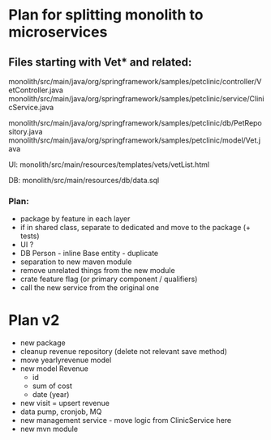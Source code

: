 # Plan for splitting monolith to microservices

## Files starting with Vet* and related:
monolith/src/main/java/org/springframework/samples/petclinic/controller/VetController.java
monolith/src/main/java/org/springframework/samples/petclinic/service/ClinicService.java

monolith/src/main/java/org/springframework/samples/petclinic/db/PetRepository.java
monolith/src/main/java/org/springframework/samples/petclinic/model/Vet.java

UI:
monolith/src/main/resources/templates/vets/vetList.html

DB:
monolith/src/main/resources/db/data.sql

### Plan:
- package by feature in each layer
- if in shared class, separate to dedicated and move to the package (+ tests)
- UI ? 
- DB  Person - inline
      Base entity - duplicate 
- separation to new maven module
- remove unrelated things from the new module
- crate feature flag (or primary component / qualifiers)
- call the new service from the original one

# Plan v2

- new package
- cleanup revenue repository (delete not relevant save method)
- move yearlyrevenue model
- new model Revenue
  - id
  - sum of cost
  - date (year)
- new visit = upsert revenue
- data pump, cronjob, MQ
- new management service - move logic from ClinicService here
- new mvn module